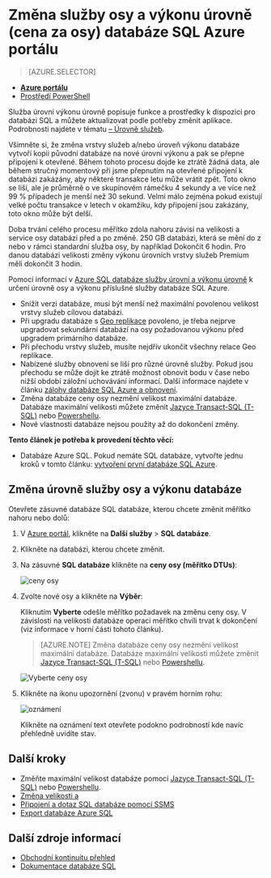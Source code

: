 <properties
    pageTitle="Změna úrovně osy a výkonu služby databáze Azure SQL | Microsoft Azure"
    description="Změna vrstvy služeb a úroveň výkonu databáze Azure SQL ukazuje, jak změnit velikost databáze SQL nahoru nebo dolů. Změna ceny osy databáze Azure SQL."
    services="sql-database"
    documentationCenter=""
    authors="stevestein"
    manager="jhubbard"
    editor=""/>

<tags
    ms.service="sql-database"
    ms.devlang="NA"
    ms.date="10/12/2016"
    ms.author="sstein"
    ms.workload="data-management"
    ms.topic="article"
    ms.tgt_pltfrm="NA"/>


# <a name="change-the-service-tier-and-performance-level-pricing-tier-of-a-sql-database-using-the-azure-portal"></a>Změna služby osy a výkonu úrovně (cena za osy) databáze SQL Azure portálu


> [AZURE.SELECTOR]
- [**Azure portálu**](sql-database-scale-up.md)
- [Prostředí PowerShell](sql-database-scale-up-powershell.md)


Služba úrovní výkonu úrovně popisuje funkce a prostředky k dispozici pro databázi SQL a můžete aktualizovat podle potřeby změnit aplikace. Podrobnosti najdete v tématu [– Úrovně služeb](sql-database-service-tiers.md).

Všimněte si, že změna vrstvy služeb a/nebo úroveň výkonu databáze vytvoří kopii původní databáze na nové úrovni výkonu a pak se přepne připojení k otevřené. Během tohoto procesu dojde ke ztrátě žádná data, ale během stručný momentový při jsme přepnutím na otevřené připojení k databázi zakázány, aby některé transakce letu může vrátit zpět. Toto okno se liší, ale je průměrně o ve skupinovém rámečku 4 sekundy a ve více než 99 % případech je menší než 30 sekund. Velmi málo zejména pokud existují velké počtu transakce v letech v okamžiku, kdy připojení jsou zakázány, toto okno může být delší.  

Doba trvání celého procesu měřítko zdola nahoru závisí na velikosti a service osy databázi před a po změně. 250 GB databázi, která se mění do z nebo v rámci standardní služba osy, by například Dokončit 6 hodin. Pro danou databázi velikosti změny výkonu úrovních vrstvy služeb Premium měli dokončit 3 hodin.


Pomocí informací v [Azure SQL databáze služby úrovní a výkonu úrovně](sql-database-service-tiers.md) k určení úrovně osy a výkonu příslušné služby databáze SQL Azure.

- Snížit verzi databáze, musí být menší než maximální povolenou velikost vrstvy služeb cílovou databázi. 
- Při upgradu databáze s [Geo replikace](sql-database-geo-replication-overview.md) povoleno, je třeba nejprve upgradovat sekundární databází na osy požadovanou výkonu před upgradem primárního databáze.
- Při přechodu vrstvy služeb, musíte nejdřív ukončit všechny relace Geo replikace. 
- Nabízené služby obnovení se liší pro různé úrovně služby. Pokud jsou přechodu se může dojít ke ztrátě možnost obnovit bodu v čase nebo nižší období záložní uchovávání informací. Další informace najdete v článku [zálohy databáze SQL Azure a obnovení](sql-database-business-continuity.md).
- Změna databáze ceny osy nezmění velikost maximální databáze. Databáze maximální velikosti můžete změnit [Jazyce Transact-SQL (T-SQL)](https://msdn.microsoft.com/library/mt574871.aspx) nebo [Powershellu](https://msdn.microsoft.com/library/mt619433.aspx).
- Nové vlastnosti databáze nejsou použity až do dokončení změny.



**Tento článek je potřeba k provedení těchto věcí:**

- Databáze Azure SQL. Pokud nemáte SQL databáze, vytvořte jednu kroků v tomto článku: [vytvoření první databáze SQL Azure](sql-database-get-started.md).


## <a name="change-the-service-tier-and-performance-level-of-your-database"></a>Změna úrovně služby osy a výkonu databáze


Otevřete zásuvné databáze SQL databáze, kterou chcete změnit měřítko nahoru nebo dolů:

1.  V [Azure portál](https://portal.azure.com), klikněte na **Další služby** > **SQL databáze**.
2.  Klikněte na databázi, kterou chcete změnit.
3.  Na zásuvné **SQL databáze** klikněte na **ceny osy (měřítko DTUs)**:

    ![ceny osy][1]

1.  Zvolte nové osy a klikněte na **Výběr**:

    Kliknutím **Vyberte** odešle měřítko požadavek na změnu ceny osy. V závislosti na velikosti databáze operaci měřítko chvíli trvat k dokončení (viz informace v horní části tohoto článku).

    > [AZURE.NOTE] Změna databáze ceny osy nezmění velikost maximální databáze. Databáze maximální velikosti můžete změnit [Jazyce Transact-SQL (T-SQL)](https://msdn.microsoft.com/library/mt574871.aspx) nebo [Powershellu](https://msdn.microsoft.com/library/mt619433.aspx).

    ![Vyberte ceny osy][2]

3.  Klikněte na ikonu upozornění (zvonu) v pravém horním rohu:

    ![oznámení][3]

    Klikněte na oznámení text otevřete podokno podrobností kde navíc přehledně uvidíte stav.




## <a name="next-steps"></a>Další kroky

- Změňte maximální velikost databáze pomocí [Jazyce Transact-SQL (T-SQL)](https://msdn.microsoft.com/library/mt574871.aspx) nebo [Powershellu](https://msdn.microsoft.com/library/mt619433.aspx).
- [Změna velikosti a](sql-database-elastic-scale-get-started.md)
- [Připojení a dotaz SQL databáze pomocí SSMS](sql-database-connect-query-ssms.md)
- [Export databáze Azure SQL](sql-database-export.md)

## <a name="additional-resources"></a>Další zdroje informací

- [Obchodní kontinuitu přehled](sql-database-business-continuity.md)
- [Dokumentace databáze SQL](https://azure.microsoft.com/documentation/services/sql-database/)


<!--Image references-->
[1]: ./media/sql-database-scale-up/new-tier.png
[2]: ./media/sql-database-scale-up/choose-tier.png
[3]: ./media/sql-database-scale-up/scale-notification.png
[4]: ./media/sql-database-scale-up/new-tier.png
